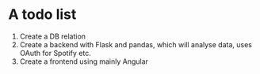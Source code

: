 # A todo list
1. Create a DB relation
2. Create a backend with Flask and pandas, which will analyse data, uses OAuth for Spotify etc.
3. Create a frontend using mainly Angular